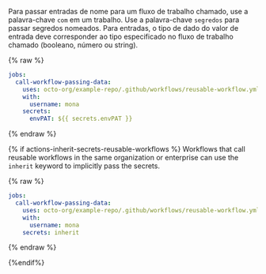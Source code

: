 Para passar entradas de nome para um fluxo de trabalho chamado, use a palavra-chave `com` em um trabalho. Use a palavra-chave `segredos` para passar segredos nomeados. Para entradas, o tipo de dado do valor de entrada deve corresponder ao tipo especificado no fluxo de trabalho chamado (booleano, número ou string).

{% raw %}
```yaml
jobs:
  call-workflow-passing-data:
    uses: octo-org/example-repo/.github/workflows/reusable-workflow.yml@main
    with:
      username: mona
    secrets:
      envPAT: ${{ secrets.envPAT }}
```
{% endraw %}

{% if actions-inherit-secrets-reusable-workflows %}
Workflows that call reusable workflows in the same organization or enterprise can use the `inherit` keyword to implicitly pass the secrets.

{% raw %}
```yaml
jobs:
  call-workflow-passing-data:
    uses: octo-org/example-repo/.github/workflows/reusable-workflow.yml@main
    with:
      username: mona
    secrets: inherit
```
{% endraw %}

{%endif%}